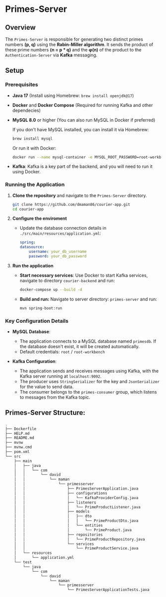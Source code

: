 # Primes-Server

## Overview
The `Primes-Server` is responsible for generating two distinct primes numbers **(p, q)** using the **Rabin-Miller algorithm**. It sends the product of these prime numbers **(n = p * q)** and the **φ(n)** of the product to the `Authentication-Server` via **Kafka** messaging.

## Setup

### Prerequisites
- **Java 17** (Install using Homebrew: `brew install openjdk@17`)
- **Docker** and **Docker Compose** (Required for running Kafka and other dependecies)
- **MySQL 8.0** or higher (You can also run MySQL in Docker if preferred)

    If you don't have MySQL installed, you can install it via Homebrew:
    ```bash
    brew install mysql
    ```
    Or run it with Docker:
    ```bash
    docker run --name mysql-container -e MYSQL_ROOT_PASSWORD=root-workbench -d -p 3306:3306 mysql:8.0
    ```
- **Kafka**: Kafka is a key part of the backend, and you will need to run it using Docker.

### Running the Application

1. **Clone the repository** and navigate to the `Primes-Server` directory.
    ```bash
    git clone https://github.com/dmaman86/courier-app.git
    cd courier-app
    ```

2. **Configure the enviroment**
    - Update the database connection details in `./src/main/resources/application.yml`:
        ```yaml
        spring:
        datasource:
            username: your_db_username
            password: your_db_password
        ```

3. **Run the application**

    - **Start necessary services**: Use Docker to start Kafka services, navigate to directory `courier-backend` and run:
        ```bash
        docker-compose up --build -d
        ```
    - **Build and run:** Navigate to server directory: `primes-server` and run:
        ```bash
        mvn spring-boot:run
        ```

### Key Configuration Details

- **MySQL Database**:
  - The application connects to a MySQL database named `primesdb`. If the database doesn't exist, it will be created automatically.
  - Default credentials: `root` / `root-workbench`
  
- **Kafka Configuration**:
  - The application sends and receives messages using Kafka, with the Kafka server running at `localhost:9092`.
  - The producer uses `StringSerializer` for the key and `JsonSerializer` for the value to send data.
  - The consumer belongs to the `primes-consumer` group, which listens to messages from the Kafka topic.

## Primes-Server Structure:
```bash
.
├── Dockerfile
├── HELP.md
├── README.md
├── mvnw
├── mvnw.cmd
├── pom.xml
└── src
    ├── main
    │   ├── java
    │   │   └── com
    │   │       └── david
    │   │           └── maman
    │   │               └── primesserver
    │   │                   ├── PrimesServerApplication.java
    │   │                   ├── configurations
    │   │                   │   └── KafkaProviderConfig.java
    │   │                   ├── listeners
    │   │                   │   └── PrimeProductListener.java
    │   │                   ├── models
    │   │                   │   ├── dto
    │   │                   │   │   └── PrimeProductDto.java
    │   │                   │   └── entities
    │   │                   │       └── PrimeProduct.java
    │   │                   ├── repositories
    │   │                   │   └── PrimeProductRepository.java
    │   │                   └── services
    │   │                       └── PrimeProductService.java
    │   └── resources
    │       └── application.yml
    └── test
        └── java
            └── com
                └── david
                    └── maman
                        └── primesserver
                            └── PrimesServerApplicationTests.java
```
